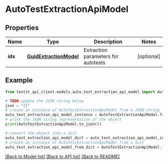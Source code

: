 # AutoTestExtractionApiModel


## Properties

Name | Type | Description | Notes
------------ | ------------- | ------------- | -------------
**ids** | [**GuidExtractionModel**](GuidExtractionModel.md) | Extraction parameters for autotests | [optional] 

## Example

```python
from testit_api_client.models.auto_test_extraction_api_model import AutoTestExtractionApiModel

# TODO update the JSON string below
json = "{}"
# create an instance of AutoTestExtractionApiModel from a JSON string
auto_test_extraction_api_model_instance = AutoTestExtractionApiModel.from_json(json)
# print the JSON string representation of the object
print(AutoTestExtractionApiModel.to_json())

# convert the object into a dict
auto_test_extraction_api_model_dict = auto_test_extraction_api_model_instance.to_dict()
# create an instance of AutoTestExtractionApiModel from a dict
auto_test_extraction_api_model_from_dict = AutoTestExtractionApiModel.from_dict(auto_test_extraction_api_model_dict)
```
[[Back to Model list]](../README.md#documentation-for-models) [[Back to API list]](../README.md#documentation-for-api-endpoints) [[Back to README]](../README.md)


